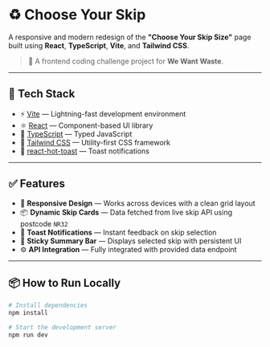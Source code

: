 # ♻️ Choose Your Skip

A responsive and modern redesign of the **"Choose Your Skip Size"** page built using **React**, **TypeScript**, **Vite**, and **Tailwind CSS**.

> 🔧 A frontend coding challenge project for **We Want Waste**.

---

## 🚀 Tech Stack

- ⚡️ [Vite](https://vitejs.dev/) — Lightning-fast development environment  
- ⚛️ [React](https://reactjs.org/) — Component-based UI library  
- 🧠 [TypeScript](https://www.typescriptlang.org/) — Typed JavaScript  
- 🎨 [Tailwind CSS](https://tailwindcss.com/) — Utility-first CSS framework  
- 🔔 [react-hot-toast](https://react-hot-toast.com/) — Toast notifications  

---

## ✅ Features

- 📱 **Responsive Design** — Works across devices with a clean grid layout  
- 📦 **Dynamic Skip Cards** — Data fetched from live skip API using postcode `NR32`  
- 🔔 **Toast Notifications** — Instant feedback on skip selection  
- 📌 **Sticky Summary Bar** — Displays selected skip with persistent UI  
- ⚙️ **API Integration** — Fully integrated with provided data endpoint  

---

## 📦 How to Run Locally

```bash
# Install dependencies
npm install

# Start the development server
npm run dev
